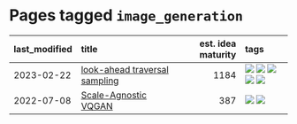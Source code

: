 # Pages tagged `image_generation`

|last_modified|title|est. idea maturity|tags
|:---|:---|---:|:---|
|2023-02-22|[look-ahead traversal sampling](../look-ahead-traversal-sampling.md)|1184|[![](https://img.shields.io/badge/tag-MCMC-a682e)](../tags/MCMC.md) [![](https://img.shields.io/badge/tag-animation-e3be61)](../tags/animation.md) [![](https://img.shields.io/badge/tag-control-1661bc)](../tags/control.md) [![](https://img.shields.io/badge/tag-experimental-da6994)](../tags/experimental.md) [![](https://img.shields.io/badge/tag-image_generation-abf295)](../tags/image_generation.md)|
|2022-07-08|[Scale-Agnostic VQGAN](../scale-agnostic_VQGAN.md)|387|[![](https://img.shields.io/badge/tag-experimental-da6994)](../tags/experimental.md) [![](https://img.shields.io/badge/tag-image_generation-abf295)](../tags/image_generation.md)|